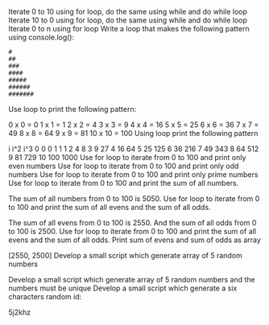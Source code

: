 
Iterate 0 to 10 using for loop, do the same using while and do while loop
Iterate 10 to 0 using for loop, do the same using while and do while loop
Iterate 0 to n using for loop
Write a loop that makes the following pattern using console.log():

    #
    ##
    ###
    ####
    #####
    ######
    #######
Use loop to print the following pattern:

0 x 0 = 0
1 x 1 = 1
2 x 2 = 4
3 x 3 = 9
4 x 4 = 16
5 x 5 = 25
6 x 6 = 36
7 x 7 = 49
8 x 8 = 64
9 x 9 = 81
10 x 10 = 100
Using loop print the following pattern

 i    i^2   i^3
 0    0     0
 1    1     1
 2    4     8
 3    9     27
 4    16    64
 5    25    125
 6    36    216
 7    49    343
 8    64    512
 9    81    729
 10   100   1000
Use for loop to iterate from 0 to 100 and print only even numbers
Use for loop to iterate from 0 to 100 and print only odd numbers
Use for loop to iterate from 0 to 100 and print only prime numbers
Use for loop to iterate from 0 to 100 and print the sum of all numbers.


The sum of all numbers from 0 to 100 is 5050.
Use for loop to iterate from 0 to 100 and print the sum of all evens and the sum of all odds.


The sum of all evens from 0 to 100 is 2550. And the sum of all odds from 0 to 100 is 2500.
Use for loop to iterate from 0 to 100 and print the sum of all evens and the sum of all odds. Print sum of evens and sum of odds as array


  [2550, 2500]
Develop a small script which generate array of 5 random numbers

Develop a small script which generate array of 5 random numbers and the numbers must be unique
Develop a small script which generate a six characters random id:


5j2khz